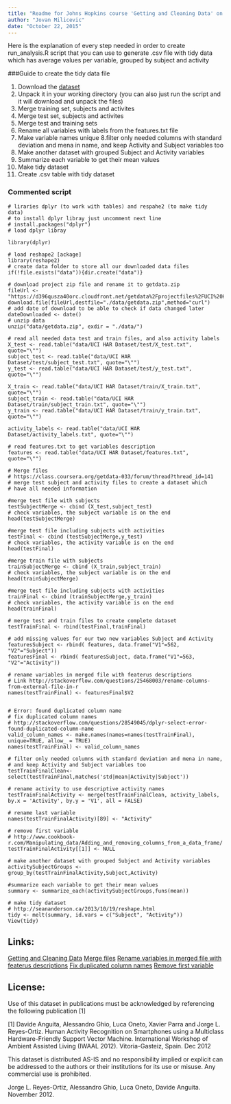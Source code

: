 ```yaml
---
title: "Readme for Johns Hopkins course 'Getting and Cleaning Data' on Coursera"
author: "Jovan Milicevic"
date: "October 22, 2015"
---
```


Here is the explanation of every step needed in order to create run_analysis.R script that you can use to generate .csv file with tidy data which has average values per variable, grouped by subject and activity

###Guide to create the tidy data file
1. Download the [dataset](https://d396qusza40orc.cloudfront.net/getdata%2Fprojectfiles%2FUCI%20HAR%20Dataset.zip)
2. Unpack it in your working directory (you can also just run the script and it will download and unpack the files)
3. Merge training set, subjects and activites
4. Merge test set, subjects and activites
5. Merge test and training sets
6. Rename all variables with labels from the features.txt file
7. Make variable names unique
8.filter only needed columns with standard deviation and mena in name, and keep Activity and Subject variables too
9. Make another dataset with grouped Subject and Activity variables
10. Summarize each variable to get their mean values
11. Make tidy dataset
12. Create .csv table with tidy dataset

### Commented script
```{r}
# liraries dplyr (to work with tables) and respahe2 (to make tidy data)
# to install dplyr libray just uncomment next line
# install.packages("dplyr")
# load dplyr libray

library(dplyr)

# load reshape2 [ackage]
library(reshape2)
# create data folder to store all our downloaded data files
if(!file.exists("data")){dir.create("data")}

# download project zip file and rename it to getdata.zip
fileUrl <- "https://d396qusza40orc.cloudfront.net/getdata%2Fprojectfiles%2FUCI%20HAR%20Dataset.zip"
download.file(fileUrl,destfile="./data/getdata.zip",method="curl")
# add date of download to be able to check if data changed later 
dateDownloaded <- date()
# unzip data
unzip("data/getdata.zip", exdir = "./data/")

# read all needed data test and train files, and also activity labels
X_test <- read.table("data/UCI HAR Dataset/test/X_test.txt", quote="\"")
subject_test <- read.table("data/UCI HAR Dataset/test/subject_test.txt", quote="\"")
y_test <- read.table("data/UCI HAR Dataset/test/y_test.txt", quote="\"")

X_train <- read.table("data/UCI HAR Dataset/train/X_train.txt", quote="\"")
subject_train <- read.table("data/UCI HAR Dataset/train/subject_train.txt", quote="\"")
y_train <- read.table("data/UCI HAR Dataset/train/y_train.txt", quote="\"")

activity_labels <- read.table("data/UCI HAR Dataset/activity_labels.txt", quote="\"")

# read features.txt to get variables description
features <- read.table("data/UCI HAR Dataset/features.txt", quote="\"")

# Merge files
# https://class.coursera.org/getdata-033/forum/thread?thread_id=141
# merge test subject and activity files to create a dataset which 
# have all needed information

#merge test file with subjects
testSubjectMerge <- cbind (X_test,subject_test)
# check variables, the subject variable is on the end
head(testSubjectMerge)

#merge test file including subjects with activities
testFinal <- cbind (testSubjectMerge,y_test)
# check variables, the activity variable is on the end
head(testFinal)

#merge train file with subjects
trainSubjectMerge <- cbind (X_train,subject_train)
# check variables, the subject variable is on the end
head(trainSubjectMerge)

#merge test file including subjects with activities
trainFinal <- cbind (trainSubjectMerge,y_train)
# check variables, the activity variable is on the end
head(trainFinal)

# merge test and train files to create complete dataset
testTrainFinal <- rbind(testFinal,trainFinal)

# add missing values for our two new variables Subject and Activity
featuresSubject <- rbind( features, data.frame("V1"=562, "V2"="Subject"))
featuresFinal <- rbind( featuresSubject, data.frame("V1"=563, "V2"="Activity"))

# rename variables in merged file with featerus descriptions
# Link http://stackoverflow.com/questions/25468003/rename-columns-from-external-file-in-r
names(testTrainFinal) <- featuresFinal$V2


# Error: found duplicated column name
# fix duplicated column names
# http://stackoverflow.com/questions/28549045/dplyr-select-error-found-duplicated-column-name
valid_column_names <- make.names(names=names(testTrainFinal), unique=TRUE, allow_ = TRUE)
names(testTrainFinal) <- valid_column_names

# filter only needed columns with standard deviation and mena in name, 
# and keep Activity and Subject variables too
testTrainFinalClean<-select(testTrainFinal,matches('std|mean|Activity|Subject'))

# rename activity to use descriptive activity names
testTrainFinalActivity <- merge(testTrainFinalClean, activity_labels, by.x = 'Activity', by.y = 'V1', all = FALSE)

# rename last variable
names(testTrainFinalActivity)[89] <- "Activity"

# remove first variable
# http://www.cookbook-r.com/Manipulating_data/Adding_and_removing_columns_from_a_data_frame/
testTrainFinalActivity[[1]] <- NULL

# make another dataset with grouped Subject and Activity variables
activitySubjectGroups <- group_by(testTrainFinalActivity,Subject,Activity)

#summarize each variable to get their mean values
summary <- summarize_each(activitySubjectGroups,funs(mean))

# make tidy dataset
# http://seananderson.ca/2013/10/19/reshape.html
tidy <- melt(summary, id.vars = c("Subject", "Activity"))
View(tidy)
```
## Links:
[Getting and Cleaning Data](https://www.coursera.org/course/getdata)
[Merge files](https://class.coursera.org/getdata-033/forum/thread?thread_id=141)
[Rename variables in merged file with featerus descriptions](http://stackoverflow.com/questions/25468003/rename-columns-from-external-file-in-r)
[Fix duplicated column names](http://stackoverflow.com/questions/28549045/dplyr-select-error-found-duplicated-column-name)
[Remove first variable](http://www.cookbook-r.com/Manipulating_data/Adding_and_removing_columns_from_a_data_frame/)

## License:
Use of this dataset in publications must be acknowledged by referencing the following publication [1] 

[1] Davide Anguita, Alessandro Ghio, Luca Oneto, Xavier Parra and Jorge L. Reyes-Ortiz. Human Activity Recognition on Smartphones using a Multiclass Hardware-Friendly Support Vector Machine. International Workshop of Ambient Assisted Living (IWAAL 2012). Vitoria-Gasteiz, Spain. Dec 2012

This dataset is distributed AS-IS and no responsibility implied or explicit can be addressed to the authors or their institutions for its use or misuse. Any commercial use is prohibited.

Jorge L. Reyes-Ortiz, Alessandro Ghio, Luca Oneto, Davide Anguita. November 2012.
